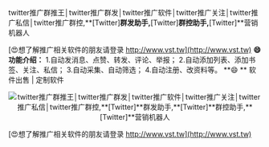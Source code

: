 twitter推广群推王│twitter推广群发│twitter推广软件│twitter推广关注│twitter推广私信│twitter推广群控,**[Twitter]**群发助手,**[Twitter]**群控助手,**[Twitter]**营销机器人

[😍想了解推广相关软件的朋友请登录 http://www.vst.tw](http://www.vst.tw)
**😄功能介绍：**
1.自动发消息、点赞、转发、评论、举报；
2.自动添加列表、添加书签、关注、私信；
3.自动采集、自动筛选；
4.自动注册、改资料等。
**😄 **
软件出售 | 定制软件

 <center><img src="https://vst.tw/MP4/tuiguang/png/8.png" alt="twitter推广群推王│twitter推广群发│twitter推广软件│twitter推广关注│twitter推广私信│twitter推广群控,**[Twitter]**群发助手,**[Twitter]**群控助手,**[Twitter]**营销机器人"></center>

[😍想了解推广相关软件的朋友请登录 http://www.vst.tw](http://www.vst.tw)



